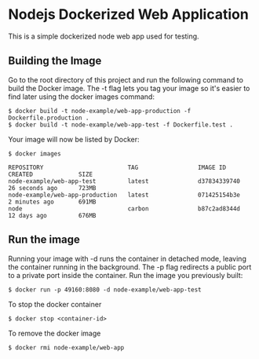 # Nodejs Dockerized Web Application

This is a simple dockerized node web app used for testing.

## Building the Image
Go to the root directory of this project and run the following command to build
the Docker image. The -t flag lets you tag your image so it's easier to find
later using the docker images command:

```
$ docker build -t node-example/web-app-production -f Dockerfile.production .
$ docker build -t node-example/web-app-test -f Dockerfile.test .
```

Your image will now be listed by Docker:
```
$ docker images

REPOSITORY                        TAG                 IMAGE ID            CREATED             SIZE
node-example/web-app-test         latest              d37834339740        26 seconds ago      723MB
node-example/web-app-production   latest              071425154b3e        2 minutes ago       691MB
node                              carbon              b87c2ad8344d        12 days ago         676MB
```

## Run the image

Running your image with -d runs the container in detached mode, leaving the
container running in the background. The -p flag redirects a public port to a
private port inside the container. Run the image you previously built:

```
$ docker run -p 49160:8080 -d node-example/web-app-test
```

To stop the docker container 
```
$ docker stop <container-id>
```

To remove the docker image
```
$ docker rmi node-example/web-app
```
